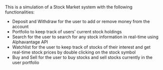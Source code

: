 This is a simulation of a Stock Market system with the following functionalities:

- Deposit and Withdraw for the user to add or remove money from the account
- Portfolio to keep track of users' current stock holdings
- Search for the user to search for any stock information in real-time using Alphavantage API
- Watchlist for the user to keep track of stocks of their interest and get real-time stock prices by double clicking on the stock symbol
- Buy and Sell for the user to buy stocks and sell stocks currently in the user portfolio

